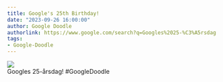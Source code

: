 ```yaml
---
title: Google's 25th Birthday!
date: "2023-09-26 16:00:00"
author: Google Doodle
authorlink: https://www.google.com/search?q=Googles%2025-%C3%A5rsdag
tags:
- Google-Doodle
---
```

<img src="https://www.google.com/logos/doodles/2023/googles-25th-birthday-6753651837110114.2-law.gif" referrerpolicy="no-referrer"><br>Googles 25-årsdag! #GoogleDoodle